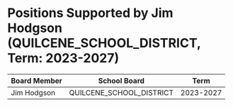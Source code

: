 # Positions Supported by Jim Hodgson (QUILCENE_SCHOOL_DISTRICT, Term: 2023-2027)

| Board Member | School Board | Term |
|--------------|--------------|------|
| Jim Hodgson | QUILCENE_SCHOOL_DISTRICT | 2023-2027 |

